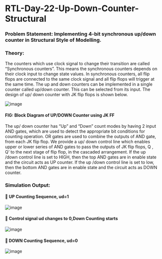 # RTL-Day-22-Up-Down-Counter-Structural
### Problem Statement: Implementing 4-bit synchronous up/down counter in Structural Style of Modelling.
### Theory:
The counters which use clock signal to change their transition are called 
“Synchronous counters”. This means the synchronous counters depends on 
their clock input to change state values. In synchronous counters, all flip flops 
are connected to the same clock signal and all flip flops will trigger at the same 
time. The up and down counters can be implemented in a single counter called 
up/down counter. This can be selected from its input. The design of up/ down 
counter with JK flip flops is shown below.

![image](https://github.com/tusharshenoy/RTL-Day-22-Up-Down-Counter-Structural/assets/107348474/23249749-bb62-4c18-a58c-fe45c738c564)

#### FIG: Block Diagram of UP/DOWN Counter using JK FF

The up/ down counter has “Up” and “Down” count modes by having 2 input 
AND gates, which are used to detect the appropriate bit conditions for 
counting operation. OR gates are used to combine the outputs of AND gate, 
from each JK flip flop. We provide a up/ down control line which enables 
upper or lower series of AND gates to pass the outputs of JK flip flops, Q , Q’ 
to the next stage of flip flop, in the cascaded arrangement.
If the up /down control line is set to HIGH, then the top AND gates are in 
enable state and the circuit acts as UP counter. If the up /down control line is 
set to low, then the bottom AND gates are in enable state and the circuit acts 
as DOWN counter.

### Simulation Output:
####  UP Counting Sequence, ud=1
![image](https://github.com/tusharshenoy/RTL-Day-22-Up-Down-Counter-Structural/assets/107348474/11e21d0d-2417-4ce2-a854-df159cb1e3c0)

####  Control signal ud changes to 0,Down Counting starts
![image](https://github.com/tusharshenoy/RTL-Day-22-Up-Down-Counter-Structural/assets/107348474/26aac2d2-2205-4113-8b40-69346d31d5e8)

####  DOWN Counting Sequence, ud=0
![image](https://github.com/tusharshenoy/RTL-Day-22-Up-Down-Counter-Structural/assets/107348474/0d104842-22a0-41d3-8819-116acadc250a)
